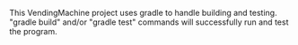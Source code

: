 This VendingMachine project uses gradle to handle building and testing. "gradle build" and/or "gradle test" commands will successfully run and test the program.